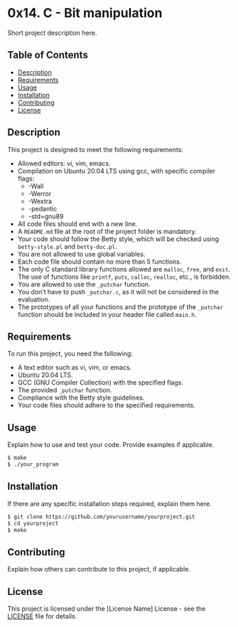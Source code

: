# 0x14. C - Bit manipulation

Short project description here.

## Table of Contents

- [Description](#description)
- [Requirements](#requirements)
- [Usage](#usage)
- [Installation](#installation)
- [Contributing](#contributing)
- [License](#license)

## Description

This project is designed to meet the following requirements:

- Allowed editors: vi, vim, emacs.
- Compilation on Ubuntu 20.04 LTS using gcc, with specific compiler flags:
  - -Wall
  - -Werror
  - -Wextra
  - -pedantic
  - -std=gnu89
- All code files should end with a new line.
- A `README.md` file at the root of the project folder is mandatory.
- Your code should follow the Betty style, which will be checked using `betty-style.pl` and `betty-doc.pl`.
- You are not allowed to use global variables.
- Each code file should contain no more than 5 functions.
- The only C standard library functions allowed are `malloc`, `free`, and `exit`. The use of functions like `printf`, `puts`, `calloc`, `realloc`, etc., is forbidden.
- You are allowed to use the `_putchar` function.
- You don’t have to push `_putchar.c`, as it will not be considered in the evaluation.
- The prototypes of all your functions and the prototype of the `_putchar` function should be included in your header file called `main.h`.

## Requirements

To run this project, you need the following:

- A text editor such as vi, vim, or emacs.
- Ubuntu 20.04 LTS.
- GCC (GNU Compiler Collection) with the specified flags.
- The provided `_putchar` function.
- Compliance with the Betty style guidelines.
- Your code files should adhere to the specified requirements.

## Usage

Explain how to use and test your code. Provide examples if applicable.

```bash
$ make
$ ./your_program
```

## Installation

If there are any specific installation steps required, explain them here.

```bash
$ git clone https://github.com/yourusername/yourproject.git
$ cd yourproject
$ make
```

## Contributing

Explain how others can contribute to this project, if applicable.

## License

This project is licensed under the [License Name] License - see the [LICENSE](LICENSE) file for details.
